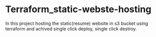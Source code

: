 # Terraform_static-webste-hosting
In this project hosting the static(resume) website in s3 bucket using terraform and achived single click deploy, single click destroy. 

